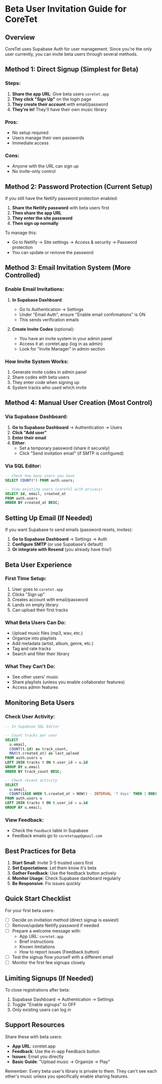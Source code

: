 # Beta User Invitation Guide for CoreTet

## Overview
CoreTet uses Supabase Auth for user management. Since you're the only user currently, you can invite beta users through several methods.

## Method 1: Direct Signup (Simplest for Beta)

### Steps:
1. **Share the app URL**: Give beta users `coretet.app`
2. **They click "Sign Up"** on the login page
3. **They create their account** with email/password
4. **They're in!** They'll have their own music library

### Pros:
- No setup required
- Users manage their own passwords
- Immediate access

### Cons:
- Anyone with the URL can sign up
- No invite-only control

## Method 2: Password Protection (Current Setup)

If you still have the Netlify password protection enabled:

1. **Share the Netlify password** with beta users first
2. **Then share the app URL**
3. **They enter the site password**
4. **Then sign up normally**

To manage this:
- Go to Netlify → Site settings → Access & security → Password protection
- You can update or remove the password

## Method 3: Email Invitation System (More Controlled)

### Enable Email Invitations:
1. **In Supabase Dashboard**:
   - Go to Authentication → Settings
   - Under "Email Auth", ensure "Enable email confirmations" is ON
   - This sends verification emails

2. **Create Invite Codes** (optional):
   - You have an invite system in your admin panel
   - Access it at: coretet.app (log in as admin)
   - Look for "Invite Manager" in admin section

### How Invite System Works:
1. Generate invite codes in admin panel
2. Share codes with beta users
3. They enter code when signing up
4. System tracks who used which invite

## Method 4: Manual User Creation (Most Control)

### Via Supabase Dashboard:
1. **Go to Supabase Dashboard** → Authentication → Users
2. **Click "Add user"**
3. **Enter their email**
4. **Either**:
   - Set a temporary password (share it securely)
   - Click "Send invitation email" (if SMTP is configured)

### Via SQL Editor:
```sql
-- Check how many users you have
SELECT COUNT(*) FROM auth.users;

-- View existing users (careful with privacy)
SELECT id, email, created_at 
FROM auth.users 
ORDER BY created_at DESC;
```

## Setting Up Email (If Needed)

If you want Supabase to send emails (password resets, invites):

1. **Go to Supabase Dashboard** → Settings → Auth
2. **Configure SMTP** (or use Supabase's default)
3. **Or integrate with Resend** (you already have this!)

## Beta User Experience

### First Time Setup:
1. User goes to `coretet.app`
2. Clicks "Sign up"
3. Creates account with email/password
4. Lands on empty library
5. Can upload their first tracks

### What Beta Users Can Do:
- Upload music files (mp3, wav, etc.)
- Organize into playlists
- Add metadata (artist, album, genre, etc.)
- Tag and rate tracks
- Search and filter their library

### What They Can't Do:
- See other users' music
- Share playlists (unless you enable collaborator features)
- Access admin features

## Monitoring Beta Users

### Check User Activity:
```sql
-- In Supabase SQL Editor

-- Count tracks per user
SELECT 
  u.email,
  COUNT(t.id) as track_count,
  MAX(t.created_at) as last_upload
FROM auth.users u
LEFT JOIN tracks t ON t.user_id = u.id
GROUP BY u.email
ORDER BY track_count DESC;

-- Check recent activity
SELECT 
  u.email,
  COUNT(CASE WHEN t.created_at > NOW() - INTERVAL '7 days' THEN 1 END) as tracks_this_week
FROM auth.users u
LEFT JOIN tracks t ON t.user_id = u.id
GROUP BY u.email;
```

### View Feedback:
- Check the `feedback` table in Supabase
- Feedback emails go to `coretetapp@gmail.com`

## Best Practices for Beta

1. **Start Small**: Invite 3-5 trusted users first
2. **Set Expectations**: Let them know it's beta
3. **Gather Feedback**: Use the feedback button actively
4. **Monitor Usage**: Check Supabase dashboard regularly
5. **Be Responsive**: Fix issues quickly

## Quick Start Checklist

For your first beta users:

- [ ] Decide on invitation method (direct signup is easiest)
- [ ] Remove/update Netlify password if needed
- [ ] Prepare a welcome message with:
  - App URL: `coretet.app`
  - Brief instructions
  - Known limitations
  - How to report issues (Feedback button)
- [ ] Test the signup flow yourself with a different email
- [ ] Monitor the first few signups closely

## Limiting Signups (If Needed)

To close registrations after beta:
1. Supabase Dashboard → Authentication → Settings
2. Toggle "Enable signups" to OFF
3. Only existing users can log in

## Support Resources

Share these with beta users:
- **App URL**: coretet.app
- **Feedback**: Use the in-app Feedback button
- **Issues**: Email you directly
- **Basic Guide**: "Upload music → Organize → Play"

Remember: Every beta user's library is private to them. They can't see each other's music unless you specifically enable sharing features.